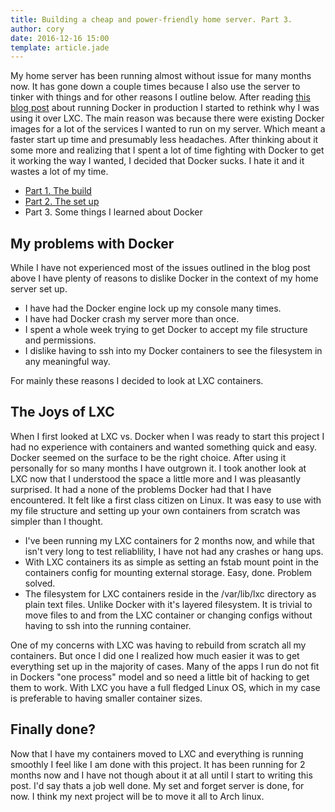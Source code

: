 ```yaml
---
title: Building a cheap and power-friendly home server. Part 3.
author: cory
date: 2016-12-16 15:00
template: article.jade
---
```


My home server has been running almost without issue for many months now. It has gone down a couple times because I also use the server to tinker with things and for other reasons I outline below. After reading [this blog post](https://thehftguy.wordpress.com/2016/11/01/docker-in-production-an-history-of-failure/) about running Docker in production I started to rethink why I was using it over LXC. The main reason was because there were existing Docker images for a lot of the services I wanted to run on my server. Which meant a faster start up time and presumably less headaches. After thinking about it some more and realizing that I spent a lot of time fighting with Docker to get it working the way I wanted, I decided that Docker sucks. I hate it and it wastes a lot of my time. 

<span class="more"></span>

*  [Part 1. The build](../building-a-cheap-power-friendly-home-server-part1)
*  [Part 2. The set up](../building-a-cheap-power-friendly-home-server-part2)
*  Part 3. Some things I learned about Docker

My problems with Docker
-----------------------

While I have not experienced most of the issues outlined in the blog post above I have plenty of reasons to dislike Docker in the context of my home server set up.

*  I have had the Docker engine lock up my console many times.
*  I have had Docker crash my server more than once.
*  I spent a whole week trying to get Docker to accept my file structure and permissions.
*  I dislike having to ssh into my Docker containers to see the filesystem in any meaningful way.

For mainly these reasons I decided to look at LXC containers.

The Joys of LXC
---------------

When I first looked at LXC vs. Docker when I was ready to start this project I had no experience with containers and wanted something quick and easy. Docker seemed on the surface to be the right choice. After using it personally for so many months I have outgrown it. I took another look at LXC now that I understood the space a little more and I was pleasantly surprised. It had a none of the problems Docker had that I have encountered. It felt like a first class citizen on Linux. It was easy to use with my file structure and setting up your own containers from scratch was simpler than I thought.

*  I've been running my LXC containers for 2 months now, and while that isn't very long to test reliablility, I have not had any crashes or hang ups.
*  With LXC containers its as simple as setting an fstab mount point in the containers config for mounting external storage. Easy, done. Problem solved. 
*  The filesystem for LXC containers reside in the /var/lib/lxc directory as plain text files. Unlike Docker with it's layered filesystem. It is trivial to move files to and from the LXC container or changing configs without having to ssh into the running container.

One of my concerns with LXC was having to rebuild from scratch all my containers. But once I did one I realized how much easier it was to get everything set up in the majority of cases. Many of the apps I run do not fit in Dockers "one process" model and so need a little bit of hacking to get them to work. With LXC you have a full fledged Linux OS, which in my case is preferable to having smaller container sizes.

Finally done?
-------------

Now that I have my containers moved to LXC and everything is running smoothly I feel like I am done with this project. It has been running for 2 months now and I have not though about it at all until I start to writing this post. I'd say thats a job well done. My set and forget server is done, for now. I think my next project will be to move it all to Arch linux.